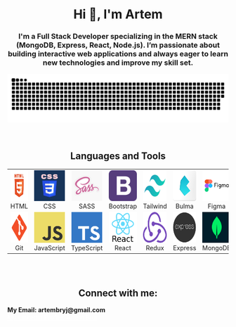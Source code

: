 <h1 align="center">Hi 👋, I'm Artem</h1>
<h3 align="center">I'm a Full Stack Developer specializing in the MERN stack (MongoDB, Express, React, Node.js). I’m passionate about building interactive web applications and always eager to learn new technologies and improve my skill set.</h3>

<p align="center">
 <img width="600" src="img/github-snake.svg" alt="snake"/>
</p>

<br>

<h2 align="center">Languages and Tools</h2>

<table align="center" width="100%">
  <tr>
    <td align="center">
      <img src="./img/html.jpg" alt="HTML" width="70" height="70"/><br/>
      <span>HTML</span>
    </td>
    <td align="center">
      <img src="./img/css.png" alt="CSS" width="70" height="70"/><br/>
      <span>CSS</span>
    </td>
    <td align="center">
      <img src="./img/sass.jpg" alt="SASS" width="70" height="70"/><br/>
      <span>SASS</span>
    </td>
    <td align="center">
      <img src="./img/bootstrap.png" alt="Bootstrap" width="70" height="70"/><br/>
      <span>Bootstrap</span>
    </td>
    <td align="center">
      <img src="./img/tailwind.webp" alt="Tailwind" width="70" height="70"/><br/>
      <span>Tailwind</span>
    </td>
    <td align="center">
      <img src="./img/bulma.png" alt="Bulma" width="70" height="70"/><br/>
      <span>Bulma</span>
    </td>
    <td align="center">
      <img src="./img/figma.png" alt="Figma" width="70" height="70"/><br/>
      <span>Figma</span>
    </td>
  </tr>
  <tr>
    <td align="center">
      <img src="./img/git.png" alt="Git" width="70" height="70"/><br/>
      <span>Git</span>
    </td>
    <td align="center">
      <img src="./img/javascript.png" alt="JavaScript" width="70" height="70"/><br/>
      <span>JavaScript</span>
    </td>
    <td align="center">
      <img src="./img/typescript.png" alt="TypeScript" width="70" height="70"/><br/>
      <span>TypeScript</span>
    </td>
    <td align="center">
      <img src="./img/react.png" alt="React" width="70" height="70"/><br/>
      <span>React</span>
    </td>
    <td align="center">
      <img src="./img/redux.png" alt="Redux" width="70" height="70"/><br/>
      <span>Redux</span>
    </td>
    <td align="center">
      <img src="./img/express.png" alt="Express" width="70" height="70"/><br/>
      <span>Express</span>
    </td>
    <td align="center">
      <img src="./img/mongodb.png" alt="MongoDB" width="70" height="70"/><br/>
      <span>MongoDB</span>
    </td>
  </tr>
</table>
<br>
<br>

<h2 align="center">Connect with me:</h2>

<h4 style="margin: 0">My Email: artembryj@gmail.com</h4>
<a href="https://linkedin.com/in/artem-brui-563252288" target="blank" style="color: white;">My Linkedin Profile: Artem Brui</a>
